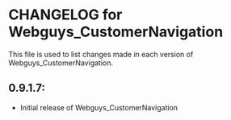 # CHANGELOG for Webguys_CustomerNavigation

This file is used to list changes made in each version of Webguys_CustomerNavigation.

## 0.9.1.7:

* Initial release of Webguys_CustomerNavigation